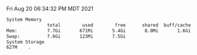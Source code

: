 Fri Aug 20 06:34:32 PM MDT 2021
```bash
System Memory
               total        used        free      shared  buff/cache   available
Mem:           7.7Gi       671Mi       5.4Gi       8.0Mi       1.6Gi       6.7Gi
Swap:          7.6Gi       123Mi       7.5Gi
System Storage
627M	.
```
```bash
